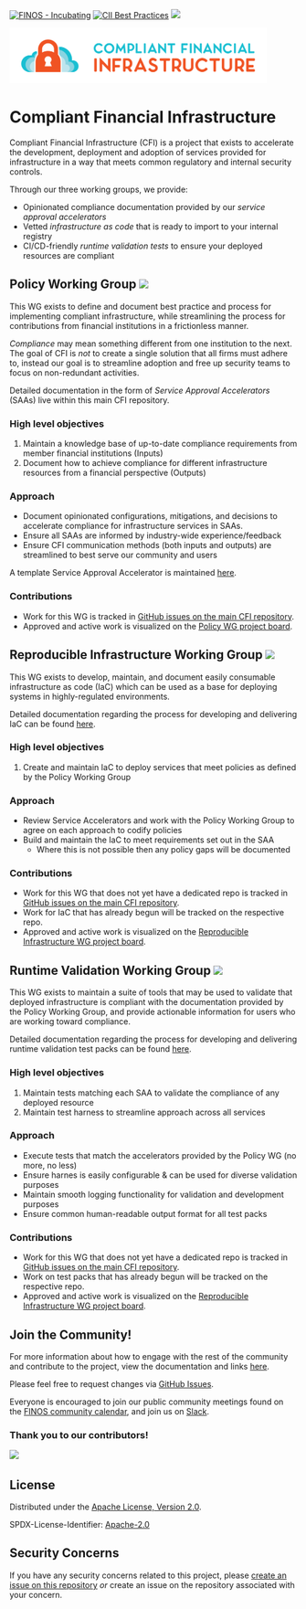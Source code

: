 [![FINOS - Incubating](https://cdn.jsdelivr.net/gh/finos/contrib-toolbox@master/images/badge-incubating.svg)](https://finosfoundation.atlassian.net/wiki/display/FINOS/Incubating)
[![CII Best Practices](https://bestpractices.coreinfrastructure.org/projects/6557/badge)](https://bestpractices.coreinfrastructure.org/projects/6557)
[<img src="https://img.shields.io/badge/slack-@finos/compliant%20financial%20infrastructure-green.svg?logo=slack">](https://finos-lf.slack.com/messages/cfi/)

<img src="https://github.com/finos/branding/blob/master/project-logos/active-project-logos/Compliant%20Financial%20Infrastructure%20Logo/Horizontal/2021_CFI_Logo_Horizontal.png?raw=true" width="450">


# Compliant Financial Infrastructure

Compliant Financial Infrastructure (CFI) is a project that exists to accelerate the development, deployment and adoption of services provided for infrastructure in a way that meets common regulatory and internal security controls.

Through our three working groups, we provide:

- Opinionated compliance documentation provided by our *service approval accelerators*
- Vetted *infrastructure as code* that is ready to import to your internal registry
- CI/CD-friendly *runtime validation tests* to ensure your deployed resources are compliant

## Policy Working Group [<img src="https://img.shields.io/badge/slack-@finos/cfi%20policy-green.svg?logo=slack">](https://finos-lf.slack.com/messages/cfi-policy-wg)

This WG exists to define and document best practice and process for implementing compliant infrastructure, while streamlining the process for contributions from financial institutions in a frictionless manner.

_Compliance_ may mean something different from one institution to the next. The goal of CFI is _not_ to create a single solution that all firms must adhere to, instead our goal is to streamline adoption and free up security teams to focus on non-redundant activities.

Detailed documentation in the form of _Service Approval Accelerators_ (SAAs) live within this main CFI repository.

### High level objectives

1. Maintain a knowledge base of up-to-date compliance requirements from member financial institutions (Inputs)
1. Document how to achieve compliance for different infrastructure resources from a financial perspective (Outputs)

### Approach

- Document opinionated configurations, mitigations, and decisions to accelerate compliance for infrastructure services in SAAs.
- Ensure all SAAs are informed by industry-wide experience/feedback
- Ensure CFI communication methods (both inputs and outputs) are streamlined to best serve our community and users

A template Service Approval Accelerator is maintained [here](templates/ServiceApprovalAcceleratorTemplate.md).


### Contributions

- Work for this WG is tracked in [GitHub issues on the main CFI repository](https://github.com/finos/compliant-financial-infrastructure/issues).
- Approved and active work is visualized on the [Policy WG project board](https://github.com/orgs/finos/projects/50).

## Reproducible Infrastructure Working Group [<img src="https://img.shields.io/badge/slack-@finos/cfi%20reproducible%20infrastructure-green.svg?logo=slack">](https://finos-lf.slack.com/messages/cfi-reproducible-infrastructure-wg)

This WG exists to develop, maintain, and document easily consumable infrastructure as code (IaC) which can be used as a base for deploying systems in highly-regulated environments.

Detailed documentation regarding the process for developing and delivering IaC can be found [here](https://github.com/finos/compliant-financial-infrastructure/blob/docs/wg-readme/docs/terraform-module-best-practices.md).

### High level objectives

1. Create and maintain IaC to deploy services that meet policies as defined by the Policy Working Group

### Approach

- Review Service Accelerators and work with the Policy Working Group to agree on each approach to codify policies
- Build and maintain the IaC to meet requirements set out in the SAA
  - Where this is not possible then any policy gaps will be documented

### Contributions

- Work for this WG that does not yet have a dedicated repo is tracked in [GitHub issues on the main CFI repository](https://github.com/finos/compliant-financial-infrastructure/issues).
- Work for IaC that has already begun will be tracked on the respective repo.
- Approved and active work is visualized on the [Reproducible Infrastructure WG project board](https://github.com/orgs/finos/projects/45).

## Runtime Validation Working Group [<img src="https://img.shields.io/badge/slack-@finos/cfi%20runtime%20validation-green.svg?logo=slack">](https://finos-lf.slack.com/messages/cfi-runtime-validation-wg)

This WG exists to maintain a suite of tools that may be used to validate that deployed infrastructure is compliant with the documentation provided by the Policy Working Group, and provide actionable information for users who are working toward compliance.

Detailed documentation regarding the process for developing and delivering runtime validation test packs can be found [here](?).

### High level objectives

1. Maintain tests matching each SAA to validate the compliance of any deployed resource
1. Maintain test harness to streamline approach across all services

### Approach

- Execute tests that match the accelerators provided by the Policy WG (no more, no less)
- Ensure harnes is easily configurable & can be used for diverse validation purposes
- Maintain smooth logging functionality for validation and development purposes
- Ensure common human-readable output format for all test packs

### Contributions

- Work for this WG that does not yet have a dedicated repo is tracked in [GitHub issues on the main CFI repository](https://github.com/finos/compliant-financial-infrastructure/issues).
- Work on test packs that has already begun will be tracked on the respective repo.
- Approved and active work is visualized on the [Reproducible Infrastructure WG project board](https://github.com/orgs/finos/projects/51).


## Join the Community!

For more information about how to engage with the rest of the community and contribute to the project, view the documentation and links [here](docs/CONTRIBUTING.md).

Please feel free to request changes via [GitHub Issues](https://github.com/finos/compliant-financial-infrastructure/issues).

Everyone is encouraged to join our public community meetings found on the [FINOS community calendar](https://www.finos.org/finos-community-calendar), and join us on [Slack](https://finos-lf.slack.com/messages/cfi).

### Thank you to our contributors!

<img src="https://contrib.rocks/image?repo=finos/compliant-financial-infrastructure" />

## License

Distributed under the [Apache License, Version 2.0](http://www.apache.org/licenses/LICENSE-2.0).

SPDX-License-Identifier: [Apache-2.0](https://spdx.org/licenses/Apache-2.0)

## Security Concerns

If you have any security concerns related to this project, please [create an issue on this repository](https://github.com/finos/compliant-financial-infrastructure/issues/new/choose) _or_ create an issue on the repository associated with your concern.

